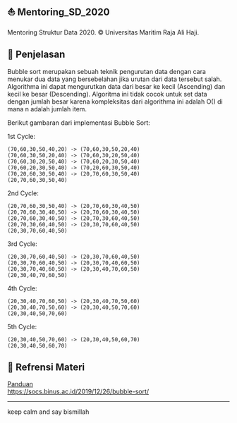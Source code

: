 ## ⛵ Mentoring_SD_2020
Mentoring Struktur Data 2020. © Universitas Maritim Raja Ali Haji.

## 🧧 Penjelasan
Bubble sort merupakan sebuah teknik pengurutan data dengan cara menukar dua data yang bersebelahan jika urutan dari data tersebut salah. 
Algorithma ini dapat mengurutkan data dari besar ke kecil (Ascending) dan kecil ke besar (Descending). 
Algoritma ini tidak cocok untuk set data dengan jumlah besar karena kompleksitas dari algorithma ini adalah Ο() di mana n adalah jumlah item.

Berikut gambaran dari implementasi Bubble Sort:

1st Cycle:
```
(70,60,30,50,40,20) -> (70,60,30,50,20,40)
(70,60,30,50,20,40) -> (70,60,30,20,50,40)
(70,60,30,20,50,40) -> (70,60,20,30,50,40)
(70,60,20,30,50,40) -> (70,20,60,30,50,40)
(70,20,60,30,50,40) -> (20,70,60,30,50,40)
(20,70,60,30,50,40)
```
2nd Cycle:
```
(20,70,60,30,50,40) -> (20,70,60,30,40,50)
(20,70,60,30,40,50) -> (20,70,60,30,40,50)
(20,70,60,30,40,50) -> (20,70,30,60,40,50)
(20,70,30,60,40,50) -> (20,30,70,60,40,50)
(20,30,70,60,40,50)
```
3rd Cycle:
```
(20,30,70,60,40,50) -> (20,30,70,60,40,50)
(20,30,70,60,40,50) -> (20,30,70,40,60,50)
(20,30,70,40,60,50) -> (20,30,40,70,60,50)
(20,30,40,70,60,50)
```
4th Cycle:
```
(20,30,40,70,60,50) -> (20,30,40,70,50,60)
(20,30,40,70,50,60) -> (20,30,40,50,70,60)
(20,30,40,50,70,60)
```
5th Cycle:
```
(20,30,40,50,70,60) -> (20,30,40,50,60,70)
(20,30,40,50,60,70)
```

## 💒 Refrensi Materi
<a href="https://drive.google.com/file/d/1657HyU-BrGryEeastGqjnF7UOMlnsyjU/view?usp=sharing" target="_blank"> Panduan</a><br>
<a href="https://socs.binus.ac.id/2019/12/26/bubble-sort/">https://socs.binus.ac.id/2019/12/26/bubble-sort/<a>

---
keep calm and say bismillah
